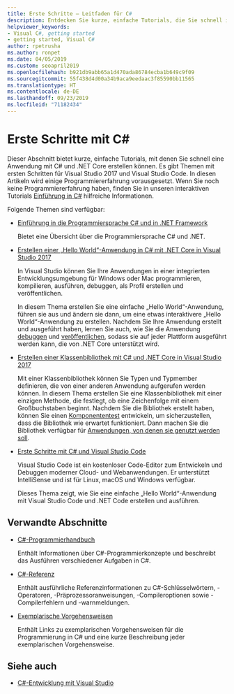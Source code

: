 ```yaml
---
title: Erste Schritte – Leitfaden für C#
description: Entdecken Sie kurze, einfache Tutorials, die Sie schnell in C#-Konzepte und das Schreiben von .NET Core-Anwendungen einführen.
helpviewer_keywords:
- Visual C#, getting started
- getting started, Visual C#
author: rpetrusha
ms.author: ronpet
ms.date: 04/05/2019
ms.custom: seoapril2019
ms.openlocfilehash: b921db9abb65a1d470ada86784ecba1b649c9f09
ms.sourcegitcommit: 55f438d4d00a34b9aca9eedaac3f85590bb11565
ms.translationtype: HT
ms.contentlocale: de-DE
ms.lasthandoff: 09/23/2019
ms.locfileid: "71182434"
---
```

# <a name="get-started-with-c"></a>Erste Schritte mit C\#

Dieser Abschnitt bietet kurze, einfache Tutorials, mit denen Sie schnell eine Anwendung mit C# und .NET Core erstellen können. Es gibt Themen mit ersten Schritten für Visual Studio 2017 und Visual Studio Code. In diesen Artikeln wird einige Programmiererfahrung vorausgesetzt. Wenn Sie noch keine Programmiererfahrung haben, finden Sie in unseren interaktiven Tutorials [Einführung in C#](../tutorials/intro-to-csharp/index.md) hilfreiche Informationen.

Folgende Themen sind verfügbar:

- [Einführung in die Programmiersprache C# und in .NET Framework](introduction-to-the-csharp-language-and-the-net-framework.md)

     Bietet eine Übersicht über die Programmiersprache C# und .NET.

- [Erstellen einer „Hello World“-Anwendung in C# mit .NET Core in Visual Studio 2017](../../core/tutorials/with-visual-studio.md)

   In Visual Studio können Sie Ihre Anwendungen in einer integrierten Entwicklungsumgebung für Windows oder Mac programmieren, kompilieren, ausführen, debuggen, als Profil erstellen und veröffentlichen.

   In diesem Thema erstellen Sie eine einfache „Hello World“-Anwendung, führen sie aus und ändern sie dann, um eine etwas interaktivere „Hello World“-Anwendung zu erstellen. Nachdem Sie Ihre Anwendung erstellt und ausgeführt haben, lernen Sie auch, wie Sie die Anwendung [debuggen](../../core/tutorials/debugging-with-visual-studio.md) und [veröffentlichen](../../core/tutorials/publishing-with-visual-studio.md), sodass sie auf jeder Plattform ausgeführt werden kann, die von .NET Core unterstützt wird.

- [Erstellen einer Klassenbibliothek mit C# und .NET Core in Visual Studio 2017](../../core/tutorials/library-with-visual-studio.md)

   Mit einer Klassenbibliothek können Sie Typen und Typmember definieren, die von einer anderen Anwendung aufgerufen werden können. In diesem Thema erstellen Sie eine Klassenbibliothek mit einer einzigen Methode, die festlegt, ob eine Zeichenfolge mit einem Großbuchstaben beginnt. Nachdem Sie die Bibliothek erstellt haben, können Sie einen [Komponententest](../../core/tutorials/testing-library-with-visual-studio.md) entwickeln, um sicherzustellen, dass die Bibliothek wie erwartet funktioniert. Dann machen Sie die Bibliothek verfügbar für [Anwendungen, von denen sie genutzt werden soll](../../core/tutorials/consuming-library-with-visual-studio.md).

- [Erste Schritte mit C# und Visual Studio Code](../../core/tutorials/with-visual-studio-code.md)

   Visual Studio Code ist ein kostenloser Code-Editor zum Entwickeln und Debuggen moderner Cloud- und Webanwendungen. Er unterstützt IntelliSense und ist für Linux, macOS und Windows verfügbar.

   Dieses Thema zeigt, wie Sie eine einfache „Hello World“-Anwendung mit Visual Studio Code und .NET Code erstellen und ausführen.

## <a name="related-sections"></a>Verwandte Abschnitte

- [C#-Programmierhandbuch](../programming-guide/index.md)

    Enthält Informationen über C#-Programmierkonzepte und beschreibt das Ausführen verschiedener Aufgaben in C#.

- [C#-Referenz](../language-reference/index.md)

    Enthält ausführliche Referenzinformationen zu C#-Schlüsselwörtern, -Operatoren, -Präprozessoranweisungen, -Compileroptionen sowie -Compilerfehlern und -warnmeldungen.

- [Exemplarische Vorgehensweisen](../walkthroughs.md)

    Enthält Links zu exemplarischen Vorgehensweisen für die Programmierung in C# und eine kurze Beschreibung jeder exemplarischen Vorgehensweise.

## <a name="see-also"></a>Siehe auch

- [C#-Entwicklung mit Visual Studio](/visualstudio/get-started/csharp/)
